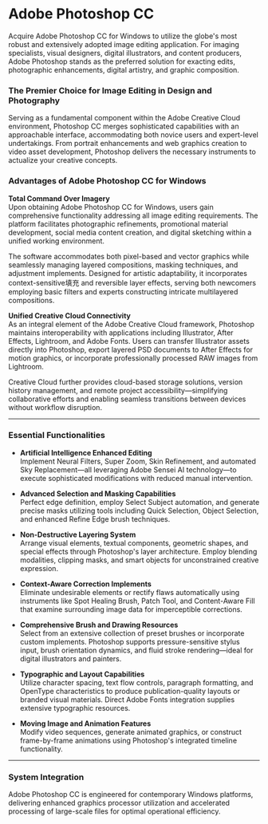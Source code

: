 # Adobe Photoshop CC
Acquire Adobe Photoshop CC for Windows to utilize the globe's most robust and extensively adopted image editing application. For imaging specialists, visual designers, digital illustrators, and content producers, Adobe Photoshop stands as the preferred solution for exacting edits, photographic enhancements, digital artistry, and graphic composition.

### The Premier Choice for Image Editing in Design and Photography

Serving as a fundamental component within the Adobe Creative Cloud environment, Photoshop CC merges sophisticated capabilities with an approachable interface, accommodating both novice users and expert-level undertakings. From portrait enhancements and web graphics creation to video asset development, Photoshop delivers the necessary instruments to actualize your creative concepts.

### Advantages of Adobe Photoshop CC for Windows

**Total Command Over Imagery**  
Upon obtaining Adobe Photoshop CC for Windows, users gain comprehensive functionality addressing all image editing requirements. The platform facilitates photographic refinements, promotional material development, social media content creation, and digital sketching within a unified working environment.

The software accommodates both pixel-based and vector graphics while seamlessly managing layered compositions, masking techniques, and adjustment implements. Designed for artistic adaptability, it incorporates context-sensitive填充 and reversible layer effects, serving both newcomers employing basic filters and experts constructing intricate multilayered compositions.

**Unified Creative Cloud Connectivity**  
As an integral element of the Adobe Creative Cloud framework, Photoshop maintains interoperability with applications including Illustrator, After Effects, Lightroom, and Adobe Fonts. Users can transfer Illustrator assets directly into Photoshop, export layered PSD documents to After Effects for motion graphics, or incorporate professionally processed RAW images from Lightroom.

Creative Cloud further provides cloud-based storage solutions, version history management, and remote project accessibility—simplifying collaborative efforts and enabling seamless transitions between devices without workflow disruption.

---

### Essential Functionalities

- **Artificial Intelligence Enhanced Editing**  
  Implement Neural Filters, Super Zoom, Skin Refinement, and automated Sky Replacement—all leveraging Adobe Sensei AI technology—to execute sophisticated modifications with reduced manual intervention.

- **Advanced Selection and Masking Capabilities**  
  Perfect edge definition, employ Select Subject automation, and generate precise masks utilizing tools including Quick Selection, Object Selection, and enhanced Refine Edge brush techniques.

- **Non-Destructive Layering System**  
  Arrange visual elements, textual components, geometric shapes, and special effects through Photoshop's layer architecture. Employ blending modalities, clipping masks, and smart objects for unconstrained creative expression.

- **Context-Aware Correction Implements**  
  Eliminate undesirable elements or rectify flaws automatically using instruments like Spot Healing Brush, Patch Tool, and Content-Aware Fill that examine surrounding image data for imperceptible corrections.

- **Comprehensive Brush and Drawing Resources**  
  Select from an extensive collection of preset brushes or incorporate custom implements. Photoshop supports pressure-sensitive stylus input, brush orientation dynamics, and fluid stroke rendering—ideal for digital illustrators and painters.

- **Typographic and Layout Capabilities**  
  Utilize character spacing, text flow controls, paragraph formatting, and OpenType characteristics to produce publication-quality layouts or branded visual materials. Direct Adobe Fonts integration supplies extensive typographic resources.

- **Moving Image and Animation Features**  
  Modify video sequences, generate animated graphics, or construct frame-by-frame animations using Photoshop's integrated timeline functionality.

---

### System Integration

Adobe Photoshop CC is engineered for contemporary Windows platforms, delivering enhanced graphics processor utilization and accelerated processing of large-scale files for optimal operational efficiency.

